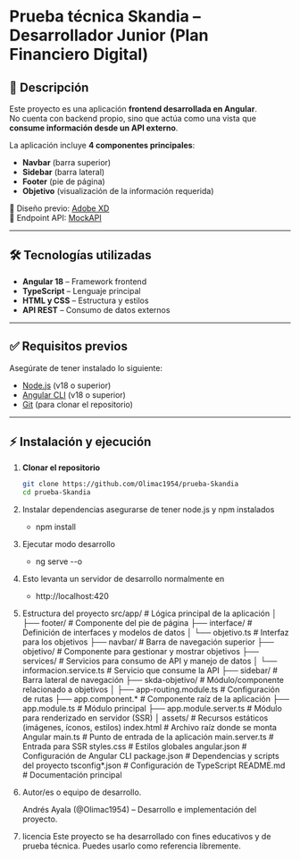 # Prueba técnica Skandia – Desarrollador Junior (Plan Financiero Digital)

## 📌 Descripción
Este proyecto es una aplicación **frontend desarrollada en Angular**.  
No cuenta con backend propio, sino que actúa como una vista que **consume información desde un API externo**.  

La aplicación incluye **4 componentes principales**:
- **Navbar** (barra superior)  
- **Sidebar** (barra lateral)  
- **Footer** (pie de página)  
- **Objetivo** (visualización de la información requerida)  

🔗 Diseño previo: [Adobe XD](https://xd.adobe.com/view/7520751b-2b53-4b0f-9613-527817e8cc92-2073/specs/)  
🔗 Endpoint API: [MockAPI](https://62e152f8fa99731d75d44571.mockapi.io/api/v1/test-front-end-skandia/cards)

---
## 🛠 Tecnologías utilizadas
- **Angular 18** – Framework frontend  
- **TypeScript** – Lenguaje principal  
- **HTML y CSS** – Estructura y estilos  
- **API REST** – Consumo de datos externos  

---

## ✅ Requisitos previos
Asegúrate de tener instalado lo siguiente:  

- [Node.js](https://nodejs.org/) (v18 o superior)  
- [Angular CLI](https://angular.dev/tools/cli) (v18 o superior)  
- [Git](https://git-scm.com/) (para clonar el repositorio)  

---

## ⚡ Instalación y ejecución

1. **Clonar el repositorio**
   ```bash
   git clone https://github.com/Olimac1954/prueba-Skandia
   cd prueba-Skandia

2. Instalar dependencias
    asegurarse de tener node.js y npm instalados
    - npm install

3. Ejecutar modo desarrollo
    - ng serve --o 

4. Esto levanta un servidor de desarrollo normalmente en 
    - http://localhost:420

5. Estructura del proyecto
        src/app/                # Lógica principal de la aplicación
        │
        ├── footer/             # Componente del pie de página
        ├── interface/          # Definición de interfaces y modelos de datos
        │   └── objetivo.ts     # Interfaz para los objetivos
        ├── navbar/             # Barra de navegación superior
        ├── objetivo/           # Componente para gestionar y mostrar objetivos
        ├── services/           # Servicios para consumo de API y manejo de datos
        │   └── informacion.service.ts  # Servicio que consume la API
        ├── sidebar/            # Barra lateral de navegación
        ├── skda-objetivo/      # Módulo/componente relacionado a objetivos
        │
        ├── app-routing.module.ts  # Configuración de rutas
        ├── app.component.*       # Componente raíz de la aplicación
        ├── app.module.ts         # Módulo principal
        ├── app.module.server.ts  # Módulo para renderizado en servidor (SSR)
        │
        assets/                 # Recursos estáticos (imágenes, íconos, estilos)
        index.html              # Archivo raíz donde se monta Angular
        main.ts                 # Punto de entrada de la aplicación
        main.server.ts          # Entrada para SSR
        styles.css              # Estilos globales
        angular.json            # Configuración de Angular CLI
        package.json            # Dependencias y scripts del proyecto
        tsconfig*.json          # Configuración de TypeScript
        README.md               # Documentación principal

6. Autor/es o equipo de desarrollo.

    Andrés Ayala (@Olimac1954) – Desarrollo e implementación del proyecto.

7. licencia
    Este proyecto se ha desarrollado con fines educativos y de prueba técnica.
    Puedes usarlo como referencia libremente.
    
